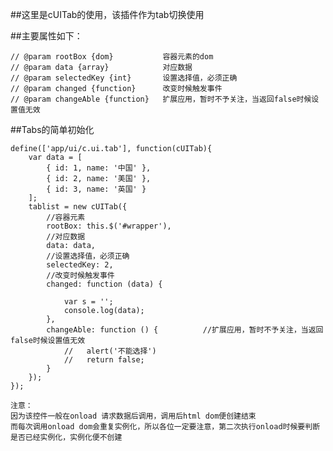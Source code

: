 ##这里是cUITab的使用，该插件作为tab切换使用

##主要属性如下：
<pre><code>// @param rootBox {dom}           容器元素的dom
// @param data {array}            对应数据
// @param selectedKey {int}       设置选择值，必须正确
// @param changed {function}      改变时候触发事件
// @param changeAble {function}   扩展应用，暂时不予关注，当返回false时候设置值无效
</code></pre>

##Tabs的简单初始化
<pre><code>define(['app/ui/c.ui.tab'], function(cUITab){
    var data = [
        { id: 1, name: '中国' },
        { id: 2, name: '美国' },
        { id: 3, name: '英国' }
    ];
    tablist = new cUITab({
        //容器元素
        rootBox: this.$('#wrapper'),
        //对应数据
        data: data,
        //设置选择值，必须正确
        selectedKey: 2,
        //改变时候触发事件
        changed: function (data) {

            var s = '';
            console.log(data);
        },
        changeAble: function () {          //扩展应用，暂时不予关注，当返回false时候设置值无效
            //   alert('不能选择')
            //   return false;
        }
    });
});

注意：
因为该控件一般在onload 请求数据后调用，调用后html dom便创建结束
而每次调用onload dom会重复实例化，所以各位一定要注意，第二次执行onload时候要判断是否已经实例化，实例化便不创建

</code></pre>